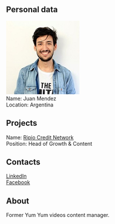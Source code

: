 ## Personal data
![juan mendez photo](photo/juan_mendez.jpg)  
Name:   Juan Mendez  
Location: Argentina   
## Projects 
Name: [Ripio Credit Network](../projects/ripio_credit_network.md)  
Position: Head of Growth & Content   
## Contacts
[LinkedIn](https://www.linkedin.com/in/juanjo-mendez/)    
[Facebook](https://www.facebook.com/juanjo.mendez.71404)  
## About
Former Yum Yum videos content manager.
